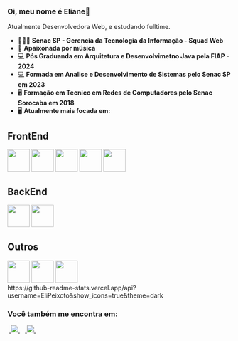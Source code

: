 ### Oi, meu nome é Eliane👋
Atualmente Desenvolvedora Web,  e estudando fulltime.

- 👨🏻‍💻 **Senac SP - Gerencia da Tecnologia da Informação - Squad Web**
- 🎹 **Apaixonada por música**
- 💻 **Pós Graduanda em Arquitetura e Desenvolvimetno Java pela FIAP - 2024**
- 💻 **Formada em Analise e Desenvolvimento de Sistemas pelo Senac SP em 2023**
- 🖥️ **Formação em Tecnico em Redes de Computadores pelo Senac Sorocaba em 2018** 
- 🖥️ **Atualmente mais focada em:**

## FrontEnd
<div display="inline">
 <img width="50" heigth="50" src="https://cdn.jsdelivr.net/gh/devicons/devicon/icons/angularjs/angularjs-original.svg" />
<img width="50" heigth="50" src="https://cdn.jsdelivr.net/gh/devicons/devicon/icons/typescript/typescript-original.svg" />
<img width="50" heigth="50"  src="https://cdn.jsdelivr.net/gh/devicons/devicon/icons/javascript/javascript-original.svg" />
          
<img width="50" heigth="50"  src="https://cdn.jsdelivr.net/gh/devicons/devicon/icons/html5/html5-original.svg" />
<img width="50" heigth="50" src="https://cdn.jsdelivr.net/gh/devicons/devicon/icons/css3/css3-original.svg" />
  </div>                
          
          
## BackEnd
<div display="inline">
<img width="50" heigth="50" src="https://cdn.jsdelivr.net/gh/devicons/devicon/icons/java/java-original.svg" />
<img  width="50" heigth="50"  src="https://cdn.jsdelivr.net/gh/devicons/devicon/icons/spring/spring-original.svg" />
</div>   

## Outros
<div display="inline">
<img width="50" heigth="50" src="https://cdn.jsdelivr.net/gh/devicons/devicon/icons/redhat/redhat-original.svg" />
<img width="50" heigth="50" src="https://cdn.jsdelivr.net/gh/devicons/devicon/icons/git/git-original.svg" />
 <img width="50" heigth="50" src="https://cdn.jsdelivr.net/gh/devicons/devicon/icons/mysql/mysql-original.svg" />
          
</div>   
https://github-readme-stats.vercel.app/api?username=EliPeixoto&show_icons=true&theme=dark
          
### Você também me encontra em:
&nbsp;<a href="https://www.linkedin.com/in/eliane-peixoto-b449bb9b/">
  <img src="https://img.shields.io/badge/linkedin-%230077B5.svg?style=for-the-badge&logo=linkedin&logoColor=white">
</a>&nbsp;
&nbsp;<a href="https://www.instagram.com/eli.peixotoo/">
  <img src="https://img.shields.io/badge/Instagram-%23E4405F.svg?style=for-the-badge&logo=Instagram&logoColor=white">
</a>&nbsp;

<!--
**EliPeixoto/EliPeixoto** is a ✨ _special_ ✨ repository because its `README.md` (this file) appears on your GitHub profile.

Here are some ideas to get you started:

- 🔭 I’m currently working on ...
- 🌱 I’m currently learning ...
- 👯 I’m looking to collaborate on ...
- 🤔 I’m looking for help with ...
- 💬 Ask me about ...
- 📫 How to reach me: ...
- 😄 Pronouns: ...
- ⚡ Fun fact: ...
-->
